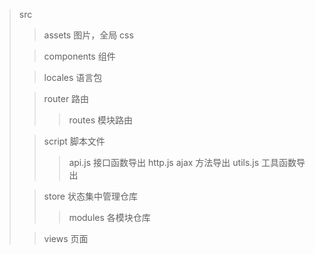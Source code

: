 > src
>
> > assets 图片，全局 css
>
> > components 组件
>
> > locales 语言包
>
> > router 路由
> >
> > > routes 模块路由
>
> > script 脚本文件
> >
> > > api.js 接口函数导出
> > > http.js ajax 方法导出
> > > utils.js 工具函数导出
>
> > store 状态集中管理仓库
> >
> > > modules 各模块仓库
>
> > views 页面
